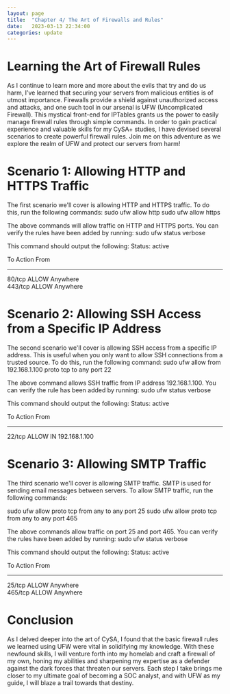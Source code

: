 ```yaml
---
layout: page
title:  "Chapter 4/ The Art of Firewalls and Rules"
date:   2023-03-13 22:34:00
categories: update
---
```


# Learning the Art of Firewall Rules

As I continue to learn more and more about the evils that try and do us harm, I’ve learned that securing your servers from malicious entities 
is of utmost importance. Firewalls provide a shield against unauthorized access and attacks, and one such tool in our arsenal is UFW (Uncomplicated Firewall). 
This mystical front-end for IPTables grants us the power to easily manage firewall rules through simple commands. In order to gain practical experience and 
valuable skills for my CySA+ studies, I have devised several scenarios to create powerful firewall rules. Join me on this adventure as we explore the realm 
of UFW and protect our servers from harm!

# Scenario 1: Allowing HTTP and HTTPS Traffic

The first scenario we'll cover is allowing HTTP and HTTPS traffic. To do this, run the following commands:
  sudo ufw allow http
  sudo ufw allow https
  
The above commands will allow traffic on HTTP and HTTPS ports. You can verify the rules have been added by running:
  sudo ufw status verbose

This command should output the following:
  Status: active

  To                         Action      From
   --                         ------      ----
  80/tcp                     ALLOW       Anywhere                  
  443/tcp                    ALLOW       Anywhere                  

# Scenario 2: Allowing SSH Access from a Specific IP Address

The second scenario we'll cover is allowing SSH access from a specific IP address. This is useful when you only want to allow SSH connections from a 
trusted source. To do this, run the following command:
  sudo ufw allow from 192.168.1.100 proto tcp to any port 22

The above command allows SSH traffic from IP address 192.168.1.100. You can verify the rule has been added by running:
  sudo ufw status verbose

This command should output the following:
  Status: active

  To                         Action      From
   --                         ------      ----
  22/tcp                     ALLOW IN    192.168.1.100

# Scenario 3: Allowing SMTP Traffic
The third scenario we'll cover is allowing SMTP traffic. SMTP is used for sending email messages between servers. To allow SMTP traffic, run the following 
commands:

  sudo ufw allow proto tcp from any to any port 25
  sudo ufw allow proto tcp from any to any port 465

The above commands allow traffic on port 25 and port 465. You can verify the rules have been added by running:
  sudo ufw status verbose

This command should output the following:
  Status: active

  To                         Action      From
   --                         ------      ----
  25/tcp                     ALLOW       Anywhere                  
  465/tcp                    ALLOW       Anywhere                  

# Conclusion
As I delved deeper into the art of CySA, I found that the basic firewall rules we learned using UFW were vital in solidifying my knowledge. With these 
newfound skills, I will venture forth into my homelab and craft a firewall of my own, honing my abilities and sharpening my expertise as a defender 
against the dark forces that threaten our servers. Each step I take brings me closer to my ultimate goal of becoming a SOC analyst, and with UFW as my 
guide, I will blaze a trail towards that destiny.
